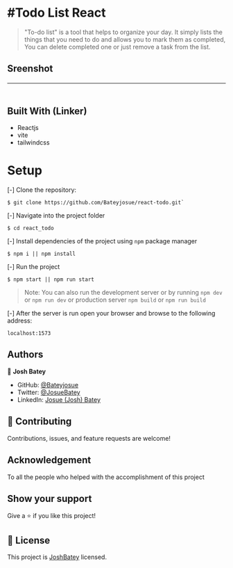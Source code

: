 
# #Todo List React 

> "To-do list" is a tool that helps to organize your day. It simply lists the things that you need to do and allows you to mark them as completed, You can delete completed one or just remove a task from the list.

## Sreenshot<hr>

![]()

## Built With (Linker)

- Reactjs
- vite
- tailwindcss

# Setup
[-] Clone the repository:

    $ git clone https://github.com/Bateyjosue/react-todo.git`

[-] Navigate into the project folder

    $ cd react_todo

[-] Install dependencies of the project using `npm` package manager

    $ npm i || npm install

[-] Run the project 

    $ npm start || npm run start

>Note: You can also run the development server or by running `npm dev` or `npm run dev` or  production server `npm build` or `npm run build`

[-] After the server is run open your browser and browse to the following address: 

    localhost:1573

## Authors

👤 **Josh Batey**

- GitHub: [@Bateyjosue](https://github.com/Bateyjosue)
- Twitter: [@JosueBatey](https://twitter.com/josuebatey)
- LinkedIn: [Josue (Josh) Batey](https://www.linkedin.com/in/josue-ishara/)

## 🤝 Contributing

Contributions, issues, and feature requests are welcome!

## Acknowledgement
  To all the people who helped with the accomplishment of this project

## Show your support 

Give a ⭐️ if you like this project!

## 📝 License

This project is [JoshBatey](./LICENSE) licensed.
